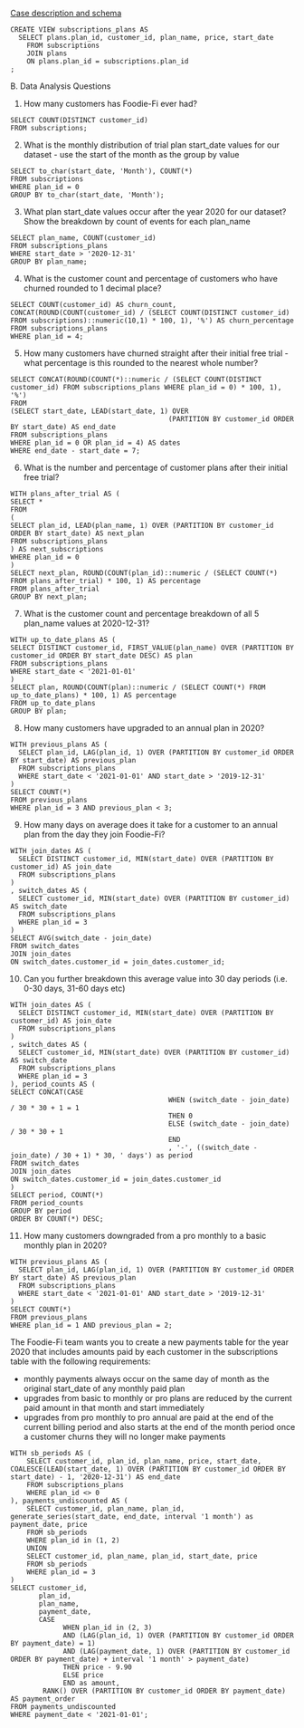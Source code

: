 [Case description and schema](https://8weeksqlchallenge.com/case-study-3/)
```
CREATE VIEW subscriptions_plans AS 
  SELECT plans.plan_id, customer_id, plan_name, price, start_date
    FROM subscriptions
    JOIN plans
    ON plans.plan_id = subscriptions.plan_id
;
```
B. Data Analysis Questions

1. How many customers has Foodie-Fi ever had?
```
SELECT COUNT(DISTINCT customer_id)
FROM subscriptions;
```
2. What is the monthly distribution of trial plan start_date values for our dataset - use the start of the month as the group by value
```
SELECT to_char(start_date, 'Month'), COUNT(*)
FROM subscriptions
WHERE plan_id = 0
GROUP BY to_char(start_date, 'Month');
```
3. What plan start_date values occur after the year 2020 for our dataset? Show the breakdown by count of events for each plan_name
```
SELECT plan_name, COUNT(customer_id)
FROM subscriptions_plans
WHERE start_date > '2020-12-31'
GROUP BY plan_name;
```
4. What is the customer count and percentage of customers who have churned rounded to 1 decimal place?
```
SELECT COUNT(customer_id) AS churn_count, CONCAT(ROUND(COUNT(customer_id) / (SELECT COUNT(DISTINCT customer_id) FROM subscriptions)::numeric(10,1) * 100, 1), '%') AS churn_percentage
FROM subscriptions_plans
WHERE plan_id = 4;
```
5. How many customers have churned straight after their initial free trial - what percentage is this rounded to the nearest whole number?
```
SELECT CONCAT(ROUND(COUNT(*)::numeric / (SELECT COUNT(DISTINCT customer_id) FROM subscriptions_plans WHERE plan_id = 0) * 100, 1), '%')
FROM
(SELECT start_date, LEAD(start_date, 1) OVER
                                       (PARTITION BY customer_id ORDER BY start_date) AS end_date
FROM subscriptions_plans
WHERE plan_id = 0 OR plan_id = 4) AS dates
WHERE end_date - start_date = 7;
```
6. What is the number and percentage of customer plans after their initial free trial?
```
WITH plans_after_trial AS (
SELECT *
FROM
(
SELECT plan_id, LEAD(plan_name, 1) OVER (PARTITION BY customer_id ORDER BY start_date) AS next_plan
FROM subscriptions_plans
) AS next_subscriptions
WHERE plan_id = 0
)
SELECT next_plan, ROUND(COUNT(plan_id)::numeric / (SELECT COUNT(*) FROM plans_after_trial) * 100, 1) AS percentage
FROM plans_after_trial
GROUP BY next_plan;
```
7. What is the customer count and percentage breakdown of all 5 plan_name values at 2020-12-31?
```
WITH up_to_date_plans AS (
SELECT DISTINCT customer_id, FIRST_VALUE(plan_name) OVER (PARTITION BY customer_id ORDER BY start_date DESC) AS plan
FROM subscriptions_plans
WHERE start_date < '2021-01-01'
)
SELECT plan, ROUND(COUNT(plan)::numeric / (SELECT COUNT(*) FROM up_to_date_plans) * 100, 1) AS percentage
FROM up_to_date_plans
GROUP BY plan;
```
8. How many customers have upgraded to an annual plan in 2020?
```
WITH previous_plans AS (
  SELECT plan_id, LAG(plan_id, 1) OVER (PARTITION BY customer_id ORDER BY start_date) AS previous_plan
  FROM subscriptions_plans
  WHERE start_date < '2021-01-01' AND start_date > '2019-12-31'
)
SELECT COUNT(*)
FROM previous_plans
WHERE plan_id = 3 AND previous_plan < 3;
```
9. How many days on average does it take for a customer to an annual plan from the day they join Foodie-Fi?
```
WITH join_dates AS (
  SELECT DISTINCT customer_id, MIN(start_date) OVER (PARTITION BY customer_id) AS join_date
  FROM subscriptions_plans
)
, switch_dates AS (
  SELECT customer_id, MIN(start_date) OVER (PARTITION BY customer_id) AS switch_date
  FROM subscriptions_plans
  WHERE plan_id = 3
)
SELECT AVG(switch_date - join_date)
FROM switch_dates
JOIN join_dates
ON switch_dates.customer_id = join_dates.customer_id;
```
10. Can you further breakdown this average value into 30 day periods (i.e. 0-30 days, 31-60 days etc)
```
WITH join_dates AS (
  SELECT DISTINCT customer_id, MIN(start_date) OVER (PARTITION BY customer_id) AS join_date
  FROM subscriptions_plans
)
, switch_dates AS (
  SELECT customer_id, MIN(start_date) OVER (PARTITION BY customer_id) AS switch_date
  FROM subscriptions_plans
  WHERE plan_id = 3
), period_counts AS (
SELECT CONCAT(CASE
                                       WHEN (switch_date - join_date) / 30 * 30 + 1 = 1
                                       THEN 0
                                       ELSE (switch_date - join_date) / 30 * 30 + 1
                                       END
                                       , '-', ((switch_date - join_date) / 30 + 1) * 30, ' days') as period
FROM switch_dates
JOIN join_dates
ON switch_dates.customer_id = join_dates.customer_id
)
SELECT period, COUNT(*)
FROM period_counts
GROUP BY period
ORDER BY COUNT(*) DESC;
```
11. How many customers downgraded from a pro monthly to a basic monthly plan in 2020?
```
WITH previous_plans AS (
  SELECT plan_id, LAG(plan_id, 1) OVER (PARTITION BY customer_id ORDER BY start_date) AS previous_plan
  FROM subscriptions_plans
  WHERE start_date < '2021-01-01' AND start_date > '2019-12-31'
)
SELECT COUNT(*)
FROM previous_plans
WHERE plan_id = 1 AND previous_plan = 2;
```
The Foodie-Fi team wants you to create a new payments table for the year 2020 that includes amounts paid by each customer in the subscriptions table with the following requirements:

- monthly payments always occur on the same day of month as the original start_date of any monthly paid plan
- upgrades from basic to monthly or pro plans are reduced by the current paid amount in that month and start immediately
- upgrades from pro monthly to pro annual are paid at the end of the current billing period and also starts at the end of the month period once a customer churns they will no longer make payments

```
WITH sb_periods AS (
	SELECT customer_id, plan_id, plan_name, price, start_date, COALESCE(LEAD(start_date, 1) OVER (PARTITION BY customer_id ORDER BY start_date) - 1, '2020-12-31') AS end_date
	FROM subscriptions_plans
	WHERE plan_id <> 0
), payments_undiscounted AS (
	SELECT customer_id, plan_name, plan_id, generate_series(start_date, end_date, interval '1 month') as payment_date, price
	FROM sb_periods
    WHERE plan_id in (1, 2)
    UNION
  	SELECT customer_id, plan_name, plan_id, start_date, price
    FROM sb_periods
    WHERE plan_id = 3
)
SELECT customer_id, 
       plan_id, 
       plan_name, 
       payment_date, 
       CASE 
             WHEN plan_id in (2, 3) 
             AND (LAG(plan_id, 1) OVER (PARTITION BY customer_id ORDER BY payment_date) = 1)
             AND (LAG(payment_date, 1) OVER (PARTITION BY customer_id ORDER BY payment_date) + interval '1 month' > payment_date)
             THEN price - 9.90
             ELSE price
             END as amount,
        RANK() OVER (PARTITION BY customer_id ORDER BY payment_date) AS payment_order
FROM payments_undiscounted
WHERE payment_date < '2021-01-01';
```
